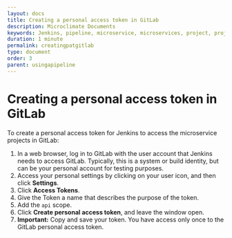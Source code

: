 ```yaml
---
layout: docs
title: Creating a personal access token in GitLab
description: Microclimate Documents
keywords: Jenkins, pipeline, microservice, microservices, project, projects, tokens, creating personal access token
duration: 1 minute
permalink: creatingpatgitlab
type: document
order: 3
parent: usingapipeline
---
```


# Creating a personal access token in GitLab

To create a personal access token for Jenkins to access the microservice projects in GitLab:

1. In a web browser, log in to GitLab with the user account that Jenkins needs to access GitLab. Typically, this is a system or build identity, but can be your personal account for testing purposes.
2. Access your personal settings by clicking on your user icon, and then click **Settings**.
3. Click **Access Tokens**.
4. Give the Token a name that describes the purpose of the token.
6. Add the `api` scope.
7. Click **Create personal access token**, and leave the window open.
8. **Important:** Copy and save your token. You have access only once to the GitLab personal access token.
